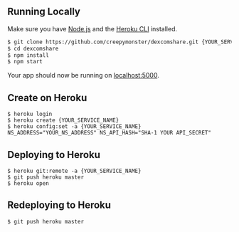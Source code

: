 ## Running Locally

Make sure you have [Node.js](http://nodejs.org/) and the [Heroku CLI](https://cli.heroku.com/) installed.

```sh
$ git clone https://github.com/creepymonster/dexcomshare.git {YOUR_SERVICE_NAME} # or clone your own fork
$ cd dexcomshare
$ npm install
$ npm start
```

Your app should now be running on [localhost:5000](http://localhost:5000/).


## Create on Heroku

```
$ heroku login
$ heroku create {YOUR_SERVICE_NAME}
$ heroku config:set -a {YOUR_SERVICE_NAME} NS_ADDRESS="YOUR_NS_ADDRESS" NS_API_HASH="SHA-1 YOUR API_SECRET" 
```


## Deploying to Heroku

```
$ heroku git:remote -a {YOUR_SERVICE_NAME}
$ git push heroku master
$ heroku open
```


## Redeploying to Heroku
```
$ git push heroku master
```